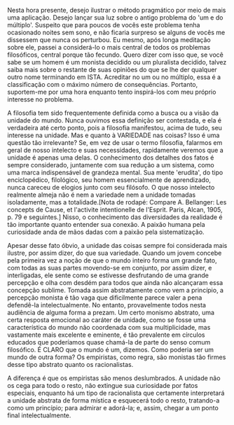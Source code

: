 Nesta hora presente, desejo ilustrar o método pragmático por meio de mais uma aplicação. Desejo lançar sua luz sobre o antigo problema do 'um e do múltiplo'. Suspeito que para poucos de vocês este problema tenha ocasionado noites sem sono, e não ficaria surpreso se alguns de vocês me dissessem que nunca os perturbou. Eu mesmo, após longa meditação sobre ele, passei a considerá-lo o mais central de todos os problemas filosóficos, central porque tão fecundo. Quero dizer com isso que, se você sabe se um homem é um monista decidido ou um pluralista decidido, talvez saiba mais sobre o restante de suas opiniões do que se lhe der qualquer outro nome terminando em ISTA. Acreditar no um ou no múltiplo, essa é a classificação com o máximo número de consequências. Portanto, suportem-me por uma hora enquanto tento inspirá-los com meu próprio interesse no problema.

A filosofia tem sido frequentemente definida como a busca ou a visão da unidade do mundo. Nunca ouvimos essa definição ser contestada, e ela é verdadeira até certo ponto, pois a filosofia manifestou, acima de tudo, seu interesse na unidade. Mas e quanto à VARIEDADE nas coisas? Isso é uma questão tão irrelevante? Se, em vez de usar o termo filosofia, falarmos em geral de nosso intelecto e suas necessidades, rapidamente veremos que a unidade é apenas uma delas. O conhecimento dos detalhes dos fatos é sempre considerado, juntamente com sua redução a um sistema, como uma marca indispensável de grandeza mental. Sua mente 'erudita', do tipo enciclopédico, filológico, seu homem essencialmente de aprendizado, nunca careceu de elogios junto com seu filósofo. O que nosso intelecto realmente almeja não é nem a variedade nem a unidade tomadas isoladamente, mas a totalidade.[Nota de rodapé: Compare A. Bellanger: Les concepts de Cause, et l'activite intentionelle de l'Esprit. Paris, Alcan, 1905, p. 79 e seguintes.] Nisso, o conhecimento das diversidades da realidade é tão importante quanto entender sua conexão. A paixão humana pela curiosidade anda de mãos dadas com a paixão pela sistematização.

Apesar desse fato óbvio, a unidade das coisas sempre foi considerada mais ilustre, por assim dizer, do que sua variedade. Quando um jovem concebe pela primeira vez a noção de que o mundo inteiro forma um grande fato, com todas as suas partes movendo-se em conjunto, por assim dizer, e interligadas, ele sente como se estivesse desfrutando de uma grande percepção e olha com desdém para todos que ainda não alcançaram essa concepção sublime. Tomada assim abstratamente como vem a princípio, a percepção monista é tão vaga que dificilmente parece valer a pena defendê-la intelectualmente. No entanto, provavelmente todos nesta audiência de alguma forma a prezam. Um certo monismo abstrato, uma certa resposta emocional ao caráter de unidade, como se fosse uma característica do mundo não coordenada com sua multiplicidade, mas vastamente mais excelente e eminente, é tão prevalente em círculos educados que poderíamos quase chamá-la de parte do senso comum filosófico. É CLARO que o mundo é um, dizemos. Como poderia ser um mundo de outra forma? Os empiristas, como regra, são monistas tão firmes desse tipo abstrato quanto os racionalistas.

A diferença é que os empiristas são menos deslumbrados. A unidade não os cega para todo o resto, não extingue sua curiosidade por fatos especiais, enquanto há um tipo de racionalista que certamente interpretará a unidade abstrata de forma mística e esquecerá todo o resto, tratando-a como um princípio; para admirar e adorá-la; e, assim, chegar a um ponto final intelectualmente.